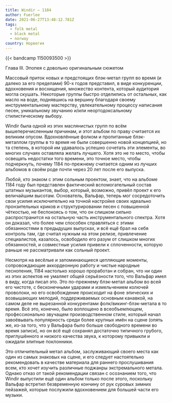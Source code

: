 ```yaml
---
title: Windir — 1184
author: Fuerlee
date: 2021-06-27T13:48:12.781Z
tags:
  - folk metal
  - black metal
  - norway
country: Норвегия
---
```

{{< bandcamp 1150093500 >}}

Глава III. Эпопея с довольно оригинальным сюжетом



Массовый приток новых и предстоящих блэк-метал групп во время (и далеко за его пределами) 90-х годов представил, в виде конкуренции, вдохновения и восхищения, множество контента, который аудитория могла скушать. Некоторые группы быстро отделились от остальных, как масло на воде, поднявшись на вершину благодаря своему инструментальному мастерству, увлекательному процессу написания песен, уникальному звучанию и/или неортодоксальному стилистическому выбору.



Windir была одной из этих маслянистых групп по всём вышеперечисленным причинам, и этот альбом по праву считается их великим опусом. Вдохновлённые фолком и пропитанные блэк-металлом группы в то время не были совершенно новой концепцией, но та степень, в которой им удавалось успешно сочетать эти элементы, во многих случаях оставляла желать лучшего. Хотя это не то место, чтобы освещать недостатки того времени, это точное место, чтобы подчеркнуть, почему 1184 по-прежнему считается одним из лучших альбомов в своём роде почти через 20 лет после его выпуска.



Любой, кто знаком с этим сольным проектом, знает, что на альбоме 1184 году был представлен фактический вспомогательный состав штатных музыкантов, выбор, который, возможно, привёл проект к его величайшим высотам. Основатель, Вальфар, теперь мог сосредоточить свои усилия исключительно на точной настройке своих идеально пронзительных криков и структурировании песен с повышенной чёткостью, не беспокоясь о том, что он слишком сильно распространится на остальную часть инструментального спектра. Хотя он доказал, что более чем способен справляться с этими обязанностями в предыдущих выпусках, и всё ещё брал на себя контроль там, где считал нужным на этом релизе, привлечение специалистов, казалось, освободило его разум от слишком многих обязанностей, и совместные усилия привели к сплоченности, которую раньше не рассматривали как сольный проект.



Несмотря на весёлые и запоминающиеся цепляющие моменты, сопровождающие аккордеонную работу и чистые народные песнопения, 1184 настолько хорошо проработан и собран, что ни один из этих аспектов не умаляет общей серьёзности того, что Вальфар имел в виду, когда писал это. Это по-прежнему блэк-метал альбом во всей его чистоте, с бесконечными ударами и измельчением колючей проволоки, но его освобождение происходит на фоне эпических и возвышающих мелодий, поддерживаемых основным канавкой, на самом деле не вырезанной конкурентами фолк/викинг-блэк-метала в то время. Всё это, конечно, было воплощено в всеобъемлющем, профессионально звучащем производственном стиле, который начал завоёвывать популярность среди более крупных имён на сцене (опять же, из-за того, что у Вальфара было больше свободного времени во время записи), но он всё ещё сохранял достаточно типичного грубого, приглушённого и низкого качества звука, к которому привыкли и ожидали элитные поклонники.



Это отличительный метал альбом, заслуживающий своего места как один из самых знаковых на сцене, и его следует настоятельно рекомендовать в качестве материала для раннего прослушивания всем, кто хочет изучить различные поджанры экстремального метала. Однако отказ от такой рекомендации связан с осознанием того, что Windir выпустили ещё один альбом только после этого, поскольку Вальфар встретил безвременную кончину от рук суровых зимних пейзажей, которые послужили вдохновением для большей части его музыки.